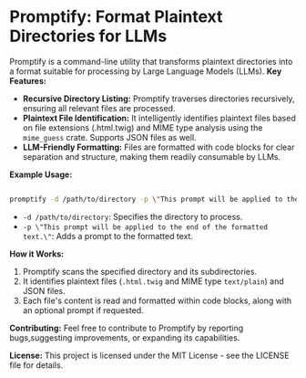 # Promptify: Format Plaintext Directories for LLMs

Promptify is a command-line utility that transforms plaintext directories into a format suitable for processing by Large Language Models (LLMs).
**Key Features:**

- **Recursive Directory Listing:** Promptify traverses directories recursively, ensuring all relevant files are processed.
- **Plaintext File Identification:** It intelligently identifies plaintext files based on file extensions (.html.twig) and MIME type analysis using the `mime_guess` crate. Supports JSON files as well.
- **LLM-Friendly Formatting:** Files are formatted with code blocks for clear separation and structure, making them readily consumable by LLMs.

**Example Usage:**

```bash

promptify -d /path/to/directory -p \"This prompt will be applied to the end of the formatted text.\"

```

- `-d /path/to/directory`: Specifies the directory to process.
- `-p \"This prompt will be applied to the end of the formatted text.\"`: Adds a prompt to the formatted text.

**How it Works:**

1. Promptify scans the specified directory and its subdirectories.
2. It identifies plaintext files (`.html.twig` and MIME type `text/plain`) and JSON files.
3. Each file's content is read and formatted within code blocks, along with an optional prompt if requested.

**Contributing:**
Feel free to contribute to Promptify by reporting bugs,suggesting improvements, or expanding its capabilities.

**License:**
This project is licensed under the MIT License - see the LICENSE file for details.

```

```
